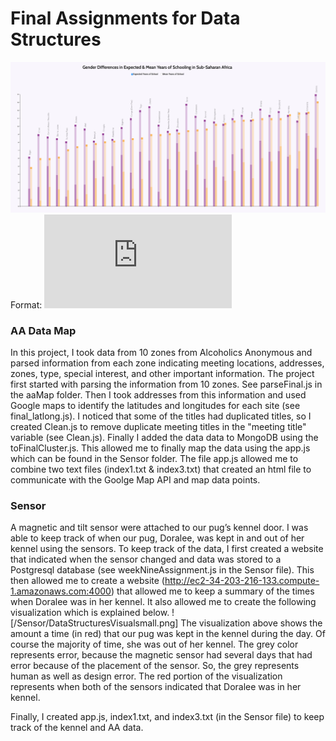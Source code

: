 # Final Assignments for Data Structures

![Assignment4/GenderEdDif.jpg](https://github.com/hubideal/major_student_one/blob/master/Assignment4/GenderEdDif.jpg?raw=true) Format: ![jpg](http://Assignment4/indexFinal.html)

### AA Data Map
In this project, I took data from 10 zones from Alcoholics Anonymous and parsed information from each zone indicating meeting locations, addresses, zones, type, special interest, and other important information.  The project first started with parsing the information from 10 zones.  See parseFinal.js in the aaMap folder.  Then I took addresses from this information and used Google maps to identify the latitudes and longitudes for each site (see final_latlong.js).  I noticed that some of the titles had duplicated titles, so I created Clean.js to remove duplicate meeting titles in the "meeting title" variable (see Clean.js).  Finally I added the data data to MongoDB using the toFinalCluster.js.  This allowed me to finally map the data using the app.js which can be found in the Sensor folder.  The file app.js allowed me to combine two text files (index1.txt & index3.txt) that created an html file to communicate with the Goolge Map API and map data points.    

### Sensor
A magnetic and tilt sensor were attached to our pug’s kennel door.  I was able to keep track of when our pug, Doralee, was kept in and out of her kennel using the sensors.  To keep track of the data, I first created a website that indicated when the sensor changed and data was stored to a Postgresql database (see weekNineAssignment.js in the Sensor file).  This then allowed me to create a website (http://ec2-34-203-216-133.compute-1.amazonaws.com:4000) that allowed me to keep a summary of the times when Doralee was in her kennel.  It also allowed me to create the following visualization which is explained below.
![/Sensor/DataStructuresVisualsmall.png]
The visualization above shows the amount a time (in red) that our pug was kept in the kennel during the day.  Of course the majority of time, she was out of her kennel.  The grey color represents error, because the magnetic sensor had several days that had error because of the placement of the sensor.  So, the grey represents human as well as design error.  The red portion of the visualization represents when both of the sensors indicated that Doralee was in her kennel.   

Finally, I created app.js, index1.txt, and index3.txt (in the Sensor file) to keep track of the kennel and AA data.  

